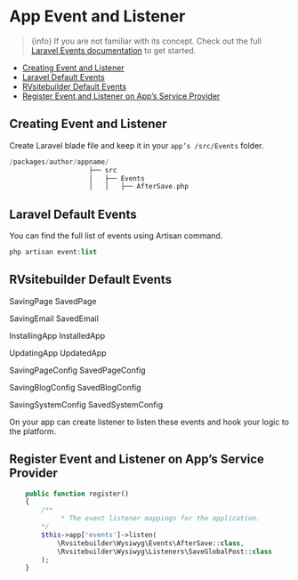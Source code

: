 # App Event and Listener

 > {info} If you are not familiar with its concept. Check out the full [Laravel Events documentation](https://laravel.com/docs/master/events) to get started. 

  - [Creating Event and Listener](#Creating-Event-and-Listener) 
  - [Laravel Default Events](#Laravel-Default-Events)
  - [RVsitebuilder Default Events](#RVsitebuilder-Default-Events)
  - [Register Event and Listener on App’s Service Provider](#Register-Event-and-Listener-on-App-Service-Provider) 


<a name="Creating-Event-and-Listener"></a>
## Creating Event and Listener

Create Laravel blade file and keep it in your `app’s /src/Events` folder. 

```php
/packages/author/appname/
                    ├── src
                    │   ├── Events
                    │   │   ├── AfterSave.php
```

<a name="Laravel-Default-Events"></a>
## Laravel Default Events 

You can find the full list of events using Artisan command.
```php
php artisan event:list
```
<a name="RVsitebuilder-Default-Events"></a>
## RVsitebuilder Default Events

SavingPage
SavedPage 

SavingEmail
SavedEmail 

InstallingApp
InstalledApp

UpdatingApp
UpdatedApp 

SavingPageConfig
SavedPageConfig

SavingBlogConfig
SavedBlogConfig

SavingSystemConfig
SavedSystemConfig


On your app can create listener to listen these events and hook your logic to the platform.

 
<a name="Register-Event-and-Listener-on-App-Service-Provider"></a>
## Register Event and Listener on App’s Service Provider 

<!-- TODO: review อีกครัี้ง -->
```php
    public function register()
    {
        /**
             * The event listener mappings for the application.
        */
        $this->app['events']->listen(
            \Rvsitebuilder\Wysiwyg\Events\AfterSave::class, 
            \Rvsitebuilder\Wysiwyg\Listeners\SaveGlobalPost::class
        );
    }
```

